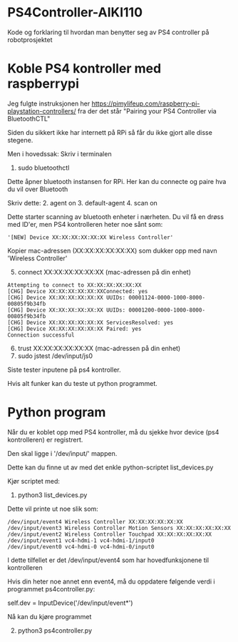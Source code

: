 # PS4Controller-AIKI110
Kode og forklaring til hvordan man benytter seg av PS4 controller på robotprosjektet

# Koble PS4 kontroller med raspberrypi

Jeg fulgte instruksjonen her https://pimylifeup.com/raspberry-pi-playstation-controllers/ fra der det står "Pairing your PS4 Controller via BluetoothCTL"

Siden du sikkert ikke har internett på RPi så får du ikke gjort alle disse stegene.

Men i hovedssak:
Skriv i terminalen

1. sudo bluetoothctl

Dette åpner bluetooth instansen for RPi. Her kan du connecte og paire hva du vil over Bluetooth

Skriv dette:
2. agent on
3. default-agent
4. scan on

Dette starter scanning av bluetooth enheter i nærheten. Du vil få en drøss med ID'er, men PS4 kontrolleren heter noe sånt som:

```
'[NEW] Device XX:XX:XX:XX:XX:XX Wireless Controller'
```

Kopier mac-adressen (XX:XX:XX:XX:XX:XX) som dukker opp med navn 'Wireless Controller'

5. connect XX:XX:XX:XX:XX:XX (mac-adressen på din enhet)

```
Attempting to connect to XX:XX:XX:XX:XX:XX
[CHG] Device XX:XX:XX:XX:XX:XXConnected: yes
[CHG] Device XX:XX:XX:XX:XX:XX UUIDs: 00001124-0000-1000-8000-00805f9b34fb
[CHG] Device XX:XX:XX:XX:XX:XX UUIDs: 00001200-0000-1000-8000-00805f9b34fb
[CHG] Device XX:XX:XX:XX:XX:XX ServicesResolved: yes
[CHG] Device XX:XX:XX:XX:XX:XX Paired: yes
Connection successful
```
6. trust XX:XX:XX:XX:XX:XX (mac-adressen på din enhet)
7. sudo jstest /dev/input/js0

Siste tester inputene på ps4 kontroller.

Hvis alt funker kan du teste ut python programmet.

# Python program

Når du er koblet opp med PS4 kontroller, må du sjekke hvor device (ps4 kontrolleren) er registrert.

Den skal ligge i '/dev/input/' mappen.

Dette kan du finne ut av med det enkle python-scriptet list_devices.py

Kjør scriptet med:

1. python3 list_devices.py

Dette vil printe ut noe slik som:

```
/dev/input/event4 Wireless Controller XX:XX:XX:XX:XX:XX
/dev/input/event3 Wireless Controller Motion Sensors XX:XX:XX:XX:XX:XX
/dev/input/event2 Wireless Controller Touchpad XX:XX:XX:XX:XX:XX
/dev/input/event1 vc4-hdmi-1 vc4-hdmi-1/input0
/dev/input/event0 vc4-hdmi-0 vc4-hdmi-0/input0
```

I dette tilfellet er det /dev/input/event4 som har hovedfunksjonene til kontrolleren

Hvis din heter noe annet enn event4, må du oppdatere følgende verdi i programmet ps4controller.py:

self.dev = InputDevice('/dev/input/event*')

Nå kan du kjøre programmet

2. python3 ps4controller.py